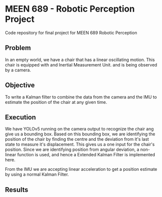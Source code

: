 # MEEN 689 - Robotic Perception Project
Code repository for final project for MEEN 689 Robotic Perception

## Problem

In an empty world, we have a chair that has a linear oscillating motion. This chair is equipped with and Inertial Measurement Unit. and is being observed by a camera.

## Objective

To write a Kalman filter to combine the data from the camera and the IMU to estimate the position of the chair at any given time.

## Execution
We have YOLOv5 running on the camera output to recognize the chair ang give us a bounding box. Based on this bounding box, we are identifying the position of the chair by finding the centre  and the deviation from it's last state to measure it's displacement. This gives us a one input for the chair's position. Since we are identifying position from angular deviation, a non-linear function is used, and hence a Extended Kalman Filter is implemented here.

From the IMU we are accepting linear acceleration to get a position estimate by using a normal Kalman Filter.

## Results

